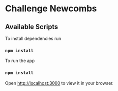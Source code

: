 # Challenge Newcombs

## Available Scripts

To install dependencies run

### `npm install`

To run the app

### `npm install`

Open [http://localhost:3000](http://localhost:3000) to view it in your browser.
